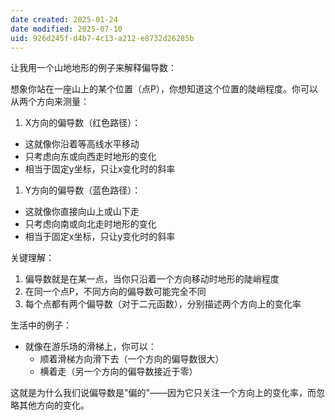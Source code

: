 ```yaml
---
date created: 2025-01-24
date modified: 2025-07-10
uid: 926d245f-d4b7-4c13-a212-e8732d26285b
---
```


让我用一个山地地形的例子来解释偏导数：

想象你站在一座山上的某个位置（点P），你想知道这个位置的陡峭程度。你可以从两个方向来测量：

1. X方向的偏导数（红色路径）：
- 这就像你沿着等高线水平移动
- 只考虑向东或向西走时地形的变化
- 相当于固定y坐标，只让x变化时的斜率

1. Y方向的偏导数（蓝色路径）：
- 这就像你直接向山上或山下走
- 只考虑向南或向北走时地形的变化
- 相当于固定x坐标，只让y变化时的斜率

关键理解：

1. 偏导数就是在某一点，当你只沿着一个方向移动时地形的陡峭程度
2. 在同一个点P，不同方向的偏导数可能完全不同
3. 每个点都有两个偏导数（对于二元函数），分别描述两个方向上的变化率

生活中的例子：

- 就像在游乐场的滑梯上，你可以：
  - 顺着滑梯方向滑下去（一个方向的偏导数很大）
  - 横着走（另一个方向的偏导数接近于零）

这就是为什么我们说偏导数是"偏的"——因为它只关注一个方向上的变化率，而忽略其他方向的变化。
